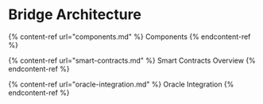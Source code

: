 # Bridge Architecture

{% content-ref url="components.md" %} Components {% endcontent-ref %}

{% content-ref url="smart-contracts.md" %} Smart Contracts Overview {% endcontent-ref %}

{% content-ref url="oracle-integration.md" %} Oracle Integration {% endcontent-ref %}
